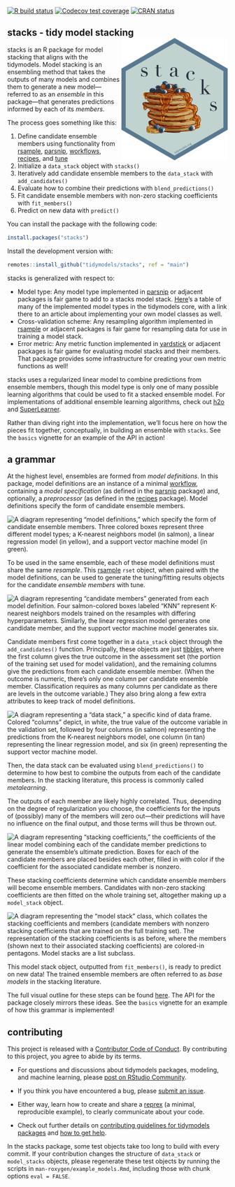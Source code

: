 
<!-- badges: start -->

[![R build
status](https://github.com/simonpcouch/stacks/workflows/R-CMD-check/badge.svg)](https://github.com/tidymodels/stacks/actions)
[![Codecov test
coverage](https://codecov.io/gh/tidymodels/stacks/branch/main/graph/badge.svg)](https://codecov.io/gh/tidymodels/stacks?branch=main)
[![CRAN
status](https://www.r-pkg.org/badges/version/stacks)](https://CRAN.R-project.org/package=stacks)
<!-- badges: end -->

## stacks - tidy model stacking <a href='https://stacks.tidymodels.org'><img src='man/figures/logo.png' align="right" height="280" /></a>

stacks is an R package for model stacking that aligns with the
tidymodels. Model stacking is an ensembling method that takes the
outputs of many models and combines them to generate a new
model—referred to as an *ensemble* in this package—that generates
predictions informed by each of its *members*.

The process goes something like this:

1.  Define candidate ensemble members using functionality from
    [rsample](https://rsample.tidymodels.org/),
    [parsnip](https://parsnip.tidymodels.org/),
    [workflows](https://workflows.tidymodels.org/),
    [recipes](https://recipes.tidymodels.org/), and
    [tune](https://tune.tidymodels.org/)
2.  Initialize a `data_stack` object with `stacks()`  
3.  Iteratively add candidate ensemble members to the `data_stack` with
    `add_candidates()`  
4.  Evaluate how to combine their predictions with
    `blend_predictions()`  
5.  Fit candidate ensemble members with non-zero stacking coefficients
    with `fit_members()`  
6.  Predict on new data with `predict()`

You can install the package with the following code:

``` r
install.packages("stacks")
```

Install the development version with:

``` r
remotes::install_github("tidymodels/stacks", ref = "main")
```

stacks is generalized with respect to:

-   Model type: Any model type implemented in
    [parsnip](https://parsnip.tidymodels.org/) or adjacent packages is
    fair game to add to a stacks model stack.
    [Here](https://www.tidymodels.org/find/parsnip/)’s a table of many
    of the implemented model types in the tidymodels core, with a link
    there to an article about implementing your own model classes as
    well.
-   Cross-validation scheme: Any resampling algorithm implemented in
    [rsample](https://rsample.tidymodels.org/) or adjacent packages is
    fair game for resampling data for use in training a model stack.
-   Error metric: Any metric function implemented in
    [yardstick](https://yardstick.tidymodels.org/) or adjacent packages
    is fair game for evaluating model stacks and their members. That
    package provides some infrastructure for creating your own metric
    functions as well!

stacks uses a regularized linear model to combine predictions from
ensemble members, though this model type is only one of many possible
learning algorithms that could be used to fit a stacked ensemble model.
For implementations of additional ensemble learning algorithms, check
out
[h2o](http://docs.h2o.ai/h2o/latest-stable/h2o-r/docs/reference/h2o.stackedEnsemble.html)
and [SuperLearner](https://CRAN.R-project.org/package=SuperLearner).

Rather than diving right into the implementation, we’ll focus here on
how the pieces fit together, conceptually, in building an ensemble with
`stacks`. See the `basics` vignette for an example of the API in action!

## a grammar

At the highest level, ensembles are formed from *model definitions*. In
this package, model definitions are an instance of a minimal
[workflow](https://workflows.tidymodels.org/), containing a *model
specification* (as defined in the
[parsnip](https://parsnip.tidymodels.org/) package) and, optionally, a
*preprocessor* (as defined in the
[recipes](https://recipes.tidymodels.org/) package). Model definitions
specify the form of candidate ensemble members.

![A diagram representing “model definitions,” which specify the form of
candidate ensemble members. Three colored boxes represent three
different model types; a K-nearest neighbors model (in salmon), a linear
regression model (in yellow), and a support vector machine model (in
green).](man/figures/model_defs.png)

To be used in the same ensemble, each of these model definitions must
share the same *resample*. This
[rsample](https://rsample.tidymodels.org/) `rset` object, when paired
with the model definitions, can be used to generate the tuning/fitting
results objects for the candidate *ensemble members* with tune.

![A diagram representing “candidate members” generated from each model
definition. Four salmon-colored boxes labeled “KNN” represent K-nearest
neighbors models trained on the resamples with differing
hyperparameters. Similarly, the linear regression model generates one
candidate member, and the support vector machine model generates
six.](man/figures/candidates.png)

Candidate members first come together in a `data_stack` object through
the `add_candidates()` function. Principally, these objects are just
[tibble](https://tibble.tidyverse.org/)s, where the first column gives
the true outcome in the assessment set (the portion of the training set
used for model validation), and the remaining columns give the
predictions from each candidate ensemble member. (When the outcome is
numeric, there’s only one column per candidate ensemble member.
Classification requires as many columns per candidate as there are
levels in the outcome variable.) They also bring along a few extra
attributes to keep track of model definitions.

![A diagram representing a “data stack,” a specific kind of data frame.
Colored “columns” depict, in white, the true value of the outcome
variable in the validation set, followed by four columns (in salmon)
representing the predictions from the K-nearest neighbors model, one
column (in tan) representing the linear regression model, and six (in
green) representing the support vector machine
model.](man/figures/data_stack.png)

Then, the data stack can be evaluated using `blend_predictions()` to
determine to how best to combine the outputs from each of the candidate
members. In the stacking literature, this process is commonly called
*metalearning*.

The outputs of each member are likely highly correlated. Thus, depending
on the degree of regularization you choose, the coefficients for the
inputs of (possibly) many of the members will zero out—their predictions
will have no influence on the final output, and those terms will thus be
thrown out.

![A diagram representing “stacking coefficients,” the coefficients of
the linear model combining each of the candidate member predictions to
generate the ensemble’s ultimate prediction. Boxes for each of the
candidate members are placed besides each other, filled in with color if
the coefficient for the associated candidate member is
nonzero.](man/figures/coefs.png)

These stacking coefficients determine which candidate ensemble members
will become ensemble members. Candidates with non-zero stacking
coefficients are then fitted on the whole training set, altogether
making up a `model_stack` object.

![A diagram representing the “model stack” class, which collates the
stacking coefficients and members (candidate members with nonzero
stacking coefficients that are trained on the full training set). The
representation of the stacking coefficients is as before, where the
members (shown next to their associated stacking coefficients) are
colored-in pentagons. Model stacks are a list
subclass.](man/figures/class_model_stack.png)

This model stack object, outputted from `fit_members()`, is ready to
predict on new data! The trained ensemble members are often referred to
as *base models* in the stacking literature.

The full visual outline for these steps can be found
[here](https://github.com/tidymodels/stacks/blob/main/inst/figs/outline.png).
The API for the package closely mirrors these ideas. See the `basics`
vignette for an example of how this grammar is implemented!

## contributing

This project is released with a [Contributor Code of
Conduct](https://github.com/tidymodels/stacks/blob/main/CODE_OF_CONDUCT.md).
By contributing to this project, you agree to abide by its terms.

-   For questions and discussions about tidymodels packages, modeling,
    and machine learning, please [post on RStudio
    Community](https://community.rstudio.com/new-topic?category_id=15&tags=tidymodels,question).

-   If you think you have encountered a bug, please [submit an
    issue](https://github.com/tidymodels/stacks/issues).

-   Either way, learn how to create and share a
    [reprex](https://reprex.tidyverse.org/articles/articles/learn-reprex.html)
    (a minimal, reproducible example), to clearly communicate about your
    code.

-   Check out further details on [contributing guidelines for tidymodels
    packages](https://www.tidymodels.org/contribute/) and [how to get
    help](https://www.tidymodels.org/help/).

In the stacks package, some test objects take too long to build with
every commit. If your contribution changes the structure of `data_stack`
or `model_stacks` objects, please regenerate these test objects by
running the scripts in `man-roxygen/example_models.Rmd`, including those
with chunk options `eval = FALSE`.
